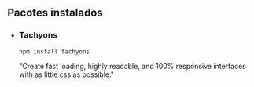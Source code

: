## Pacotes instalados

* ### Tachyons

    `npm install tachyons`

    "Create fast loading, highly readable, and 100% responsive interfaces with as little css as possible."
